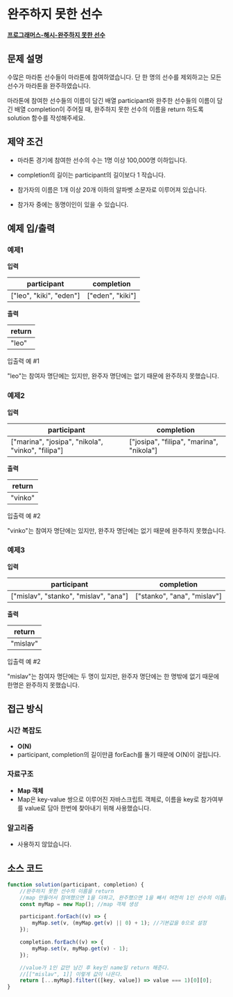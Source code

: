 # 완주하지 못한 선수

**[프로그래머스-해시-완주하지 못한 선수](https://school.programmers.co.kr/learn/courses/30/lessons/42576)**

## 문제 설명

수많은 마라톤 선수들이 마라톤에 참여하였습니다. 단 한 명의 선수를 제외하고는 모든 선수가 마라톤을 완주하였습니다.

마라톤에 참여한 선수들의 이름이 담긴 배열 participant와 완주한 선수들의 이름이 담긴 배열 completion이 주어질 때, 완주하지 못한 선수의 이름을 return 하도록 solution 함수를 작성해주세요.

## 제약 조건

-   마라톤 경기에 참여한 선수의 수는 1명 이상 100,000명 이하입니다.

-   completion의 길이는 participant의 길이보다 1 작습니다.

-   참가자의 이름은 1개 이상 20개 이하의 알파벳 소문자로 이루어져 있습니다.

-   참가자 중에는 동명이인이 있을 수 있습니다.

## 예제 입/출력

### 예제1

**입력**

| participant             | completion       |
| ----------------------- | ---------------- |
| ["leo", "kiki", "eden"] | ["eden", "kiki"] |

**출력**

| return |
| ------ |
| "leo"  |

입출력 예 #1

"leo"는 참여자 명단에는 있지만, 완주자 명단에는 없기 때문에 완주하지 못했습니다.

### 예제2

**입력**

| participant                                       | completion                               |
| ------------------------------------------------- | ---------------------------------------- |
| ["marina", "josipa", "nikola", "vinko", "filipa"] | ["josipa", "filipa", "marina", "nikola"] |

**출력**

| return  |
| ------- |
| "vinko" |

입출력 예 #2

"vinko"는 참여자 명단에는 있지만, 완주자 명단에는 없기 때문에 완주하지 못했습니다.

### 예제3

**입력**

| participant                           | completion                  |
| ------------------------------------- | --------------------------- |
| ["mislav", "stanko", "mislav", "ana"] | ["stanko", "ana", "mislav"] |

**출력**

| return   |
| -------- |
| "mislav" |

입출력 예 #2

"mislav"는 참여자 명단에는 두 명이 있지만, 완주자 명단에는 한 명밖에 없기 때문에 한명은 완주하지 못했습니다.

## 접근 방식

### 시간 복잡도

-   **O(N)**
-   participant, completion의 길이만큼 forEach를 돌기 때문에 O(N)이 걸립니다.

### 자료구조

-   **Map 객체**
-   Map은 key-value 쌍으로 이루어진 자바스크립트 객체로, 이름을 key로 참가여부를 value로 담아 한번에 찾아내기 위해 사용했습니다.

### 알고리즘

-   사용하지 않았습니다.

## 소스 코드

```js
function solution(participant, completion) {
    //완주하지 못한 선수의 이름을 return
    //map 만들어서 참여했으면 1을 더하고, 완주했으면 1을 빼서 여전히 1인 선수의 이름을 return
    const myMap = new Map(); //map 객체 생성

    participant.forEach((v) => {
        myMap.set(v, (myMap.get(v) || 0) + 1); //기본값을 0으로 설정
    });

    completion.forEach((v) => {
        myMap.set(v, myMap.get(v) - 1);
    });

    //value가 1인 값만 남긴 후 key인 name일 return 해준다.
    //[["mislav", 1]] 이렇게 값이 나온다.
    return [...myMap].filter(([key, value]) => value === 1)[0][0];
}
```
